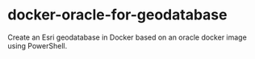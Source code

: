 # docker-oracle-for-geodatabase
Create an Esri geodatabase in Docker based on an oracle docker image using PowerShell.

